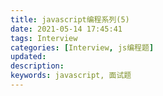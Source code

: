 ```yaml
---
title: javascript编程系列(5)
date: 2021-05-14 17:45:41
tags: Interview
categories: [Interview, js编程题]
updated:
description:
keywords: javascript, 面试题
---
```


